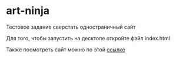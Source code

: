 # art-ninja

Тестовое задание сверстать одностраничный сайт

Для того, чтобы запустить на десктопе откройте файл index.html

Также посмотреть сайт можно по этой [ссылке](https://evelina-khabirova.github.io/art-ninja/) 